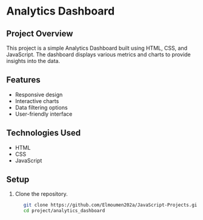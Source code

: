 # Analytics Dashboard

## Project Overview
This project is a simple Analytics Dashboard built using HTML, CSS, and JavaScript. The dashboard displays various metrics and charts to provide insights into the data.

## Features
- Responsive design
- Interactive charts
- Data filtering options
- User-friendly interface

## Technologies Used
- HTML
- CSS
- JavaScript

## Setup
1. Clone the repository.
   ```bash
      git clone https://github.com/Elmoumen202a/JavaScript-Projects.git
      cd project/analytics_dashboard


